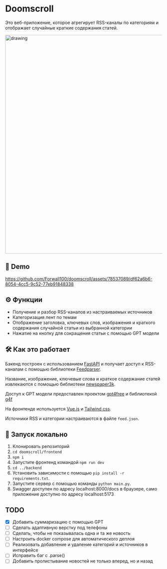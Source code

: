 # Doomscroll

Это веб-приложение, которое агрегирует RSS-каналы по категориям и отображает случайные краткие содержания статей. 

<img src="https://i.imgur.com/7mcuVg3.png" alt="drawing" width="700"/>

## 🎥 Demo


https://github.com/Forwall100/doomscroll/assets/78537089/df62a6b6-8054-4cc5-9c52-77eb91848338



## ⚙️ Функции

- Получение и разбор RSS-каналов из настраиваемых источников 
- Категоризация лент по темам
- Отображение заголовка, ключевых слов, изображения и краткого содержания случайной статьи из выбранной категории
- Нажатие на кнопку для сокращения статьи с помощью GPT модели 

## 🛠️ Как это работает

Бэкенд построен с использованием [FastAPI](https://fastapi.tiangolo.com/) и получает доступ к RSS-каналам с помощью библиотеки [Feedparser](https://github.com/kurtmckee/feedparser). 

Название, изображение, ключевые слова и краткое содержание статей извлекаются с помощью библиотеки [newspaper3k](https://newspaper.readthedocs.io/en/latest/).

Доступ к GPT модели предоставлен проектом [gpt4free](https://github.com/xtekky/gpt4free) и библиотекой [g4f](https://pypi.org/project/g4f/)

На фронтенде используется [Vue.js](https://vuejs.org/) и [Tailwind css](https://tailwindcss.com/).

Источники RSS и категории настраиваются в файле `feed.json`.

## 🚀 Запуск локально

1. Клонировать репозиторий
2. `cd doomscroll/frontend`
3. `npm i`
4. Запустите фронтенд командой `npm run dev`
5. `cd ../backend`
6. Установить зависимости с помощью `pip install -r requirements.txt`. 
7. Запустите сервер с помощью команды `python main.py`.
8. Swagger доступен по адресу localhost:8000/docs в браузере, само приложение доступно по адресу localhost:5173

## TODO
- [X] Добавить суммаризацию с помощью GPT
- [ ] Сделать адаптивную верстку под телефоны
- [ ] Сделать, чтобы не показывалась одна и та же новость
- [ ] Настроить docker compose для автоматического деплоя
- [ ] Реализовать добавление и удаление категорий и источников в интерфейсе
- [ ] Исправить баг с .parse()
- [ ] Добавить пролистывание новостей не только вперед, но и назад
